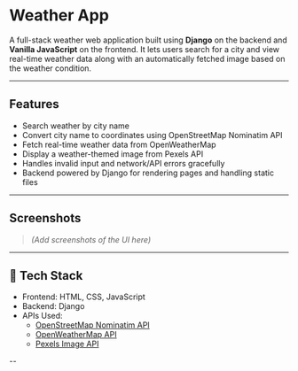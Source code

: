 # Weather App

A full-stack weather web application built using **Django** on the backend and **Vanilla JavaScript** on the frontend. It lets users search for a city and view real-time weather data along with an automatically fetched image based on the weather condition.

---

## Features

  -  Search weather by city name
  -  Convert city name to coordinates using OpenStreetMap Nominatim API
  -  Fetch real-time weather data from OpenWeatherMap
  -  Display a weather-themed image from Pexels API
  - Handles invalid input and network/API errors gracefully
  - Backend powered by Django for rendering pages and handling static files

---

## Screenshots

> *(Add screenshots of the UI here)*

---

## 🧰 Tech Stack

- Frontend: HTML, CSS, JavaScript
- Backend: Django
- APIs Used:
  - [OpenStreetMap Nominatim API](https://nominatim.org/)
  - [OpenWeatherMap API](https://openweathermap.org/)
  - [Pexels Image API](https://www.pexels.com/api/)

--

